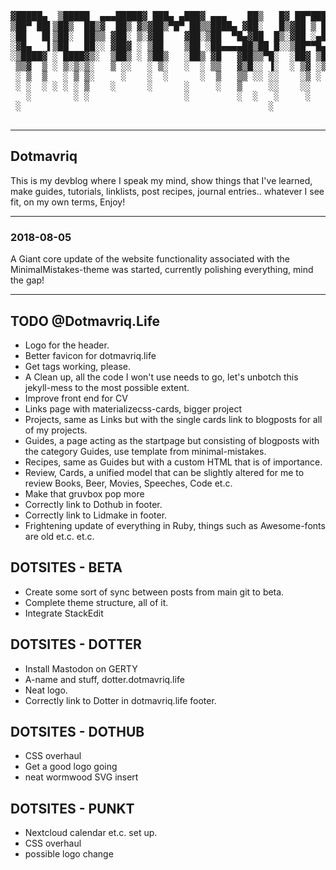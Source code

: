 <pre>
							
▓█████▄  ▒█████  ▄▄▄█████▓ ███▄ ▄███▓ ▄▄▄    ██▒   █▓ ██▀███   ██▓  █████
▒██▀ ██▌▒██▒  ██▒▓  ██▒ ▓▒▓██▒▀█▀ ██▒▒████▄ ▓██░   █▒▓██ ▒ ██▒▓██▒▒██▓  ██▒
░██   █▌▒██░  ██▒▒ ▓██░ ▒░▓██    ▓██░▒██  ▀█▄▓██  █▒░▓██ ░▄█ ▒▒██▒▒██▒  ██░
░▓█▄   ▌▒██   ██░░ ▓██▓ ░ ▒██    ▒██ ░██▄▄▄▄██▒██ █░░▒██▀▀█▄  ░██░░██  █▀ ░
░▒████▓ ░ ████▓▒░  ▒██▒ ░ ▒██▒   ░██▒ ▓█   ▓██▒▒▀█░  ░██▓ ▒██▒░██░░▒███▒█▄
 ▒▒▓  ▒ ░ ▒░▒░▒░   ▒ ░░   ░ ▒░   ░  ░ ▒▒   ▓▒█░░ ▐░  ░ ▒▓ ░▒▓░░▓  ░░ ▒▒░ ▒
 ░ ▒  ▒   ░ ▒ ▒░     ░    ░  ░      ░  ▒   ▒▒ ░░ ░░    ░▒ ░ ▒░ ▒ ░ ░ ▒░  ░
 ░ ░  ░ ░ ░ ░ ▒    ░      ░      ░     ░   ▒     ░░    ░░   ░  ▒ ░   ░   ░
   ░        ░ ░                  ░         ░  ░   ░     ░      ░      ░
 ░                                               ░
							</pre>

---

## Dotmavriq

This is my devblog where I speak my mind, show things that I've learned, make guides, tutorials, linklists, post recipes, journal entries.. whatever I see fit, on my own terms, Enjoy!

---

### 2018-08-05

A Giant core update of the website functionality associated with the MinimalMistakes-theme was started, currently polishing everything, mind the gap! 

---

## TODO @Dotmavriq.Life

* Logo for the header.
* Better favicon for dotmavriq.life
* Get tags working, please.
* A Clean up, all the code I won't use needs to go, let's unbotch this jekyll-mess to the most possible extent.
* Improve front end for CV
* Links page with materializecss-cards, bigger project
* Projects, same as Links but with the single cards link to blogposts for all of my projects.
* Guides, a page acting as the startpage but consisting of blogposts with the category Guides, use template from minimal-mistakes.
* Recipes, same as Guides but with a custom HTML that is of importance.
* Review, Cards, a unified model that can be slightly altered for me to review Books, Beer, Movies, Speeches, Code et.c.
* Make that gruvbox pop more
* Correctly link to Dothub in footer.
* Correctly link to Lidmake in footer.
* Frightening update of everything in Ruby, things such as Awesome-fonts are old et.c. et.c.

## DOTSITES - BETA

* Create some sort of sync between posts from main git to beta. 
* Complete theme structure, all of it.
* Integrate StackEdit 


## DOTSITES - DOTTER

* Install Mastodon on GERTY
* A-name and stuff, dotter.dotmavriq.life
* Neat logo. 
* Correctly link to Dotter in dotmavriq.life footer.

## DOTSITES - DOTHUB

* CSS overhaul
* Get a good logo going
* neat wormwood SVG insert

## DOTSITES - PUNKT

* Nextcloud calendar et.c. set up.
* CSS overhaul
* possible logo change


